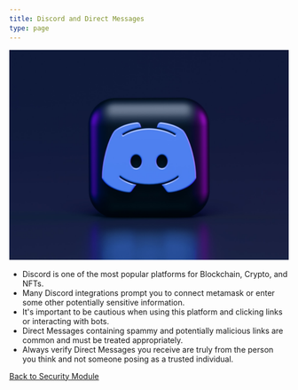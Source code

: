 ```yaml
---
title: Discord and Direct Messages
type: page
---
```


![Discord and Direct Messages](/images/security/discord-and-direct-messages.jpeg "Discord and Direct Messages")

- Discord is one of the most popular platforms for Blockchain, Crypto, and NFTs.
- Many Discord integrations prompt you to connect metamask or enter some other potentially sensitive information.
- It's important to be cautious when using this platform and clicking links or interacting with bots.
- Direct Messages containing spammy and potentially malicious links are common and must be treated appropriately.
- Always verify Direct Messages you receive are truly from the person you think and not someone posing as a trusted individual.

[Back to Security Module](/security)
